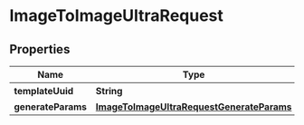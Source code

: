 

# ImageToImageUltraRequest


## Properties

| Name | Type | Description | Notes |
|------------ | ------------- | ------------- | -------------|
|**templateUuid** | **String** | 模板UUID |  |
|**generateParams** | [**ImageToImageUltraRequestGenerateParams**](ImageToImageUltraRequestGenerateParams.md) |  |  |



